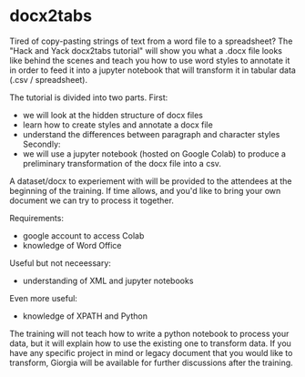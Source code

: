 # docx2tabs

Tired of copy-pasting strings of text from a word file to a spreadsheet? The "Hack and Yack docx2tabs tutorial" will show you what a .docx file looks like behind the scenes and teach you how to use word styles to annotate it in order to feed it into a jupyter notebook that will transform it in tabular data (.csv / spreadsheet).

The tutorial is divided into two parts.
First:
- we will look at the hidden structure of docx files
- learn how to create styles and annotate a docx file
- understand the differences between paragraph and character styles
Secondly:
- we will use a jupyter notebook (hosted on Google Colab) to produce a preliminary transformation of the docx file into a csv.

A dataset/docx to experiement with will be provided to the attendees at the beginning of the training. 
If time allows, and you'd like to bring your own document we can try to process it together.

Requirements:
- google account to access Colab
- knowledge of Word Office

Useful but not neceessary:
- understanding of XML and jupyter notebooks

Even more useful:
- knowledge of XPATH and Python

The training will not teach how to write a python notebook to process your data, but it will explain how to use the existing one to transform data.
If you have any specific project in mind or legacy document that you would like to transform, Giorgia will be available for further discussions after the training. 